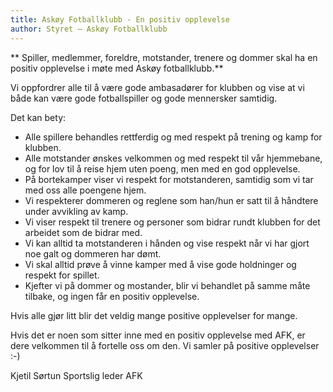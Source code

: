 ```yaml
---
title: Askøy Fotballklubb - En positiv opplevelse
author: Styret – Askøy Fotballklubb
---
```


** Spiller, medlemmer, foreldre, motstander, trenere og dommer skal ha en positiv opplevelse i møte med Askøy fotballklubb.** 

Vi oppfordrer alle til å være gode ambasadører for klubben og vise at vi både kan være gode fotballspiller og gode mennersker samtidig. 

Det kan bety:

* Alle spillere behandles rettferdig og med respekt på trening og kamp for klubben.
* Alle motstander ønskes velkommen og med respekt til vår hjemmebane, og for lov til å reise hjem uten poeng, men med en god opplevelse.
* På bortekamper viser vi respekt for motstanderen, samtidig som vi tar med oss alle poengene hjem.
* Vi respekterer dommeren og reglene som han/hun er satt til å håndtere under avvikling av kamp.
* Vi viser respekt til trenere og personer som bidrar rundt klubben for det arbeidet som de bidrar med.
* Vi kan alltid ta motstanderen i hånden og vise respekt når vi har gjort noe galt og dommeren har dømt.
* Vi skal alltid prøve å vinne kamper med å vise gode holdninger og respekt for spillet.
* Kjefter vi på dommer og mostander, blir vi behandlet på samme måte tilbake, og ingen får en positiv opplevelse.

Hvis alle gjør litt blir det veldig mange positive opplevelser for mange. 

Hvis det er noen som sitter inne med en positiv opplevelse med AFK, er dere velkommen til å fortelle oss om den. Vi samler på positive opplevelser :-)

Kjetil Sørtun
Sportslig leder AFK
